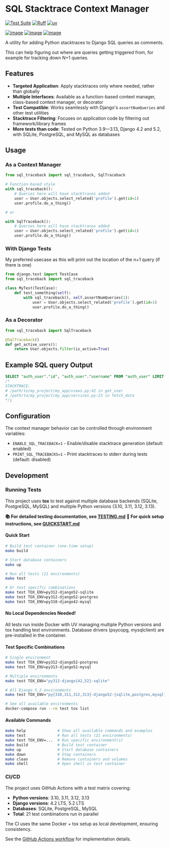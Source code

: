 # SQL Stacktrace Context Manager

[![Test Suite](https://github.com/jvacek/django-traceback-in-sql/actions/workflows/test.yml/badge.svg)](https://github.com/jvacek/django-traceback-in-sql/actions/workflows/test.yml)
[![Ruff](https://img.shields.io/endpoint?url=https://raw.githubusercontent.com/astral-sh/ruff/main/assets/badge/v2.json)](https://github.com/astral-sh/ruff)
[![uv](https://img.shields.io/endpoint?url=https://raw.githubusercontent.com/astral-sh/uv/main/assets/badge/v0.json)](https://github.com/astral-sh/uv)

[![image](https://img.shields.io/pypi/v/django-traceback-in-sql.svg)](https://pypi.python.org/pypi/django-traceback-in-sql)
[![image](https://img.shields.io/pypi/l/django-traceback-in-sql.svg)](https://github.com/astral-sh/django-traceback-in-sql/blob/main/LICENSE)
[![image](https://img.shields.io/pypi/pyversions/django-traceback-in-sql.svg)](https://pypi.python.org/pypi/django-traceback-in-sql)

A utility for adding Python stacktraces to Django SQL queries as comments.

This can help figuring out where are queries getting triggered from, for example for tracking down N+1 queries.

## Features

- **Targeted Application**: Apply stacktraces only where needed, rather than globally
- **Multiple Interfaces**: Available as a function-based context manager, class-based context manager, or decorator
- **Test Compatible**: Works seamlessly with Django's `assertNumQueries` and other test utilities
- **Stacktrace Filtering**: Focuses on application code by filtering out framework/library frames
- **More tests than code**: Tested on Python 3.9—3.13, Django 4.2 and 5.2, with SQLite, PostgreSQL, and MySQL as databases

## Usage

### As a Context Manager

```python
from sql_traceback import sql_traceback, SqlTraceback

# Function-based style
with sql_traceback():
    # Queries here will have stacktraces added
    user = User.objects.select_related('profile').get(id=1)
    user.profile.do_a_thing()

# or

with SqlTraceback():
    # Queries here will have stacktraces added
    user = User.objects.select_related('profile').get(id=1)
    user.profile.do_a_thing()
```

### With Django Tests

My preferred usecase as this will print out the location of the n+1 query (if there is one)

```python
from django.test import TestCase
from sql_traceback import sql_traceback

class MyTest(TestCase):
    def test_something(self):
        with sql_traceback(), self.assertNumQueries(1):
            user = User.objects.select_related('profile').get(id=1)
            user.profile.do_a_thing()
```

### As a Decorator

```python
from sql_traceback import SqlTraceback

@SqlTraceback()
def get_active_users():
    return User.objects.filter(is_active=True)
```

## Example SQL query Output

```SQL
SELECT "auth_user"."id", "auth_user"."username" FROM "auth_user" LIMIT 1;
/*
STACKTRACE:
# /path/to/my_project/my_app/views.py:42 in get_user
# /path/to/my_project/my_app/services.py:23 in fetch_data
*/;
```

## Configuration

The context manager behavior can be controlled through environment variables:

- `ENABLE_SQL_TRACEBACK=1` - Enable/disable stacktrace generation (default: enabled)
- `PRINT_SQL_TRACEBACKS=1` - Print stacktraces to stderr during tests (default: disabled)

## Development

### Running Tests

This project uses **tox** to test against multiple database backends (SQLite, PostgreSQL, MySQL) and multiple Python versions (3.10, 3.11, 3.12, 3.13).

**📚 For detailed testing documentation, see [TESTING.md](TESTING.md)**
**🚀 For quick setup instructions, see [QUICKSTART.md](QUICKSTART.md)**

#### Quick Start

```bash
# Build test container (one-time setup)
make build

# Start database containers
make up

# Run all tests (21 environments)
make test

# Or test specific combinations
make test TOX_ENV=py312-django52-sqlite
make test TOX_ENV=py312-django52-postgres
make test TOX_ENV=py310-django42-mysql
```

#### No Local Dependencies Needed!

All tests run inside Docker with UV managing multiple Python versions and tox handling test environments. Database drivers (psycopg, mysqlclient) are pre-installed in the container.

#### Test Specific Combinations

```bash
# Single environment
make test TOX_ENV=py312-django52-postgres
make test TOX_ENV=py313-django52-mysql

# Multiple environments
make test TOX_ENV="py312-django{42,52}-sqlite"

# All Django 5.2 environments
make test TOX_ENV="py{310,311,312,313}-django52-{sqlite,postgres,mysql}"

# See all available environments
docker-compose run --rm test tox list
```

#### Available Commands

```bash
make help              # Show all available commands and examples
make test              # Run all tests (21 environments)
make test TOX_ENV=...  # Run specific environment(s)
make build             # Build test container
make up                # Start database containers
make down              # Stop containers
make clean             # Remove containers and volumes
make shell             # Open shell in test container
```

### CI/CD

The project uses GitHub Actions with a test matrix covering:

- **Python versions**: 3.10, 3.11, 3.12, 3.13
- **Django versions**: 4.2 LTS, 5.2 LTS
- **Databases**: SQLite, PostgreSQL, MySQL
- **Total**: 21 test combinations run in parallel

The CI uses the same Docker + tox setup as local development, ensuring consistency.

See the [GitHub Actions workflow](.github/workflows/test.yml) for implementation details.
